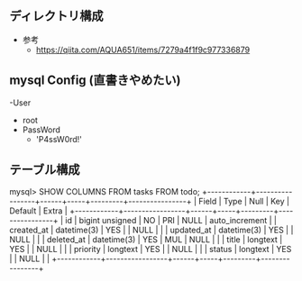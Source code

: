 ## ディレクトリ構成
- 参考
  - https://qiita.com/AQUA651/items/7279a4f1f9c977336879

## mysql Config (直書きやめたい)
-User
  - root
- PassWord
  - 'P4ssW0rd!'

## テーブル構成
mysql> SHOW COLUMNS FROM tasks FROM todo;
+------------+-----------------+------+-----+---------+----------------+
| Field      | Type            | Null | Key | Default | Extra          |
+------------+-----------------+------+-----+---------+----------------+
| id         | bigint unsigned | NO   | PRI | NULL    | auto_increment |
| created_at | datetime(3)     | YES  |     | NULL    |                |
| updated_at | datetime(3)     | YES  |     | NULL    |                |
| deleted_at | datetime(3)     | YES  | MUL | NULL    |                |
| title      | longtext        | YES  |     | NULL    |                |
| priority   | longtext        | YES  |     | NULL    |                |
| status     | longtext        | YES  |     | NULL    |                |
+------------+-----------------+------+-----+---------+----------------+
